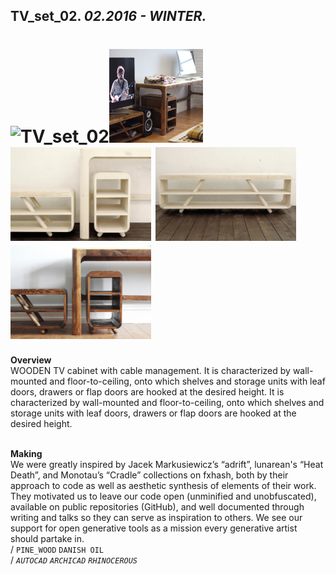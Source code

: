 
## TV_set_02. _02.2016 - WINTER._  
# ![TV_set_02](None)<a href="https://ewwgene.github.io/projects/TV_set_02/001.jpg"><img src="/projects/TV_set_02/001.jpg" height="150"></a> <a href="https://ewwgene.github.io/projects/TV_set_02/003.jpg"><img src="/projects/TV_set_02/003.jpg" height="150"></a> <a href="https://ewwgene.github.io/projects/TV_set_02/004.jpg"><img src="/projects/TV_set_02/004.jpg" height="150"></a> <a href="https://ewwgene.github.io/projects/TV_set_02/999.jpg"><img src="/projects/TV_set_02/999.jpg" height="150"></a>   
**Overview**  
WOODEN TV cabinet with cable management. It is characterized by wall-mounted and floor-to-ceiling, onto which shelves and storage units with leaf doors, drawers or flap doors are hooked at the desired height. It is characterized by wall-mounted and floor-to-ceiling, onto which shelves and storage units with leaf doors, drawers or flap doors are hooked at the desired height.  
<br>
  
**Making**  
We were greatly inspired by Jacek Markusiewicz’s “adrift”, lunarean's “Heat Death”, and Monotau’s “Cradle” collections on fxhash, both by their approach to code as well as aesthetic synthesis of elements of their work. They motivated us to leave our code open (unminified and unobfuscated), available on public repositories (GitHub), and well documented through writing and talks so they can serve as inspiration to others. We see our support for open generative tools as a mission every generative artist should partake in.  
/
`PINE_WOOD` `DANISH OIL`   
/
_`AUTOCAD`_ _`ARCHICAD`_ _`RHINOCEROUS`_   
<br>


